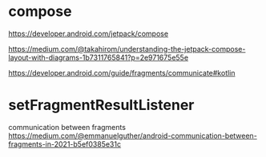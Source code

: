 # compose
https://developer.android.com/jetpack/compose

https://medium.com/@takahirom/understanding-the-jetpack-compose-layout-with-diagrams-1b7311765841?p=2e971675e55e

https://developer.android.com/guide/fragments/communicate#kotlin

# setFragmentResultListener
communication between fragments
https://medium.com/@emmanuelguther/android-communication-between-fragments-in-2021-b5ef0385e31c
